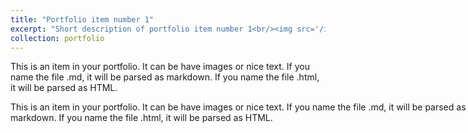 ```yaml
---
title: "Portfolio item number 1"
excerpt: "Short description of portfolio item number 1<br/><img src='/images/500x300.png'>"
collection: portfolio
---
```


This is an item in your portfolio. It can be have images or nice text. If you name the file .md, it will be parsed as markdown. If you name the file .html, it will be parsed as HTML. 

<div style="position:absolute; height:40px; overflow-y:auto">
	This is an item in your portfolio. It can be have images or nice text. If you name the file .md, it will be parsed as markdown. If you name the file .html, it will be parsed as HTML.
</div>

<div style="overflow-y:auto; overflow-x:auto; width:100px; height:100px;”>
	This is an item in your portfolio. It can be have images or nice text. If you name the file .md, it will be parsed as markdown. If you name the file .html, it will be parsed as HTML.
</div>